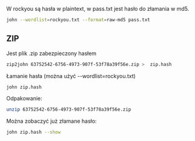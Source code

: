 
W rockyou są hasła w plaintext, w pass.txt jest hasło do złamania w md5.
```bash
john --wordlist=rockyou.txt --format=raw-md5 pass.txt
```

## ZIP

Jest plik .zip zabezpieczony hasłem
```bash
zip2john 63752542-6756-4973-907f-53f78a39f56e.zip >  zip.hash
```

Łamanie hasła (można użyć --wordlist=rockyou.txt)
```bash
john zip.hash
```

Odpakowanie:
```bash
unzip 63752542-6756-4973-907f-53f78a39f56e.zip
```

Można zobaczyć już złamane hasło:
```bash
john zip.hash --show 
```